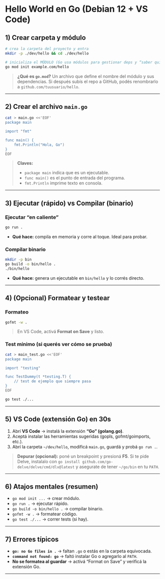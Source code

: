 # Hello World en Go (Debian 12 + VS Code)


## 1) Crear carpeta y módulo

```bash
# crea la carpeta del proyecto y entra
mkdir -p ./dev/hello && cd ./dev/hello

# inicializa el MÓDULO (Go usa módulos para gestionar deps y “saber quién sos”)
go mod init example.com/hello
```

> **¿Qué es `go.mod`?** Un archivo que define el nombre del módulo y sus dependencias.
> Si después subís el repo a GitHub, podés renombrarlo a `github.com/tuusuario/hello`.

---

## 2) Crear el archivo `main.go`

```bash
cat > main.go <<'EOF'
package main

import "fmt"

func main() {
    fmt.Println("Hola, Go")
}
EOF
```

> **Claves:**
>
> * `package main` indica que es un ejecutable.
> * `func main()` es el punto de entrada del programa.
> * `fmt.Println` imprime texto en consola.

---

## 3) Ejecutar (rápido) vs Compilar (binario)

### Ejecutar “en caliente”

```bash
go run .
```

* **Qué hace:** compila en memoria y corre al toque. Ideal para probar.

### Compilar binario

```bash
mkdir -p bin
go build -o bin/hello .
./bin/hello
```

* **Qué hace:** genera un ejecutable en `bin/hello` y lo corrés directo.

---

## 4) (Opcional) Formatear y testear

### Formateo

```bash
gofmt -w .
```

> En VS Code, activá **Format on Save** y listo.

### Test mínimo (si querés ver cómo se prueba)

```bash
cat > main_test.go <<'EOF'
package main

import "testing"

func TestDummy(t *testing.T) {
    // test de ejemplo que siempre pasa
}
EOF

go test ./...
```

---

## 5) VS Code (extensión Go) en 30s

1. Abrí **VS Code** → instalá la extensión **“Go” (golang.go)**.
2. Aceptá instalar las herramientas sugeridas (gopls, gofmt/goimports, etc.).
3. Abrí la carpeta `~/dev/hello`, modificá `main.go`, guardá y probá `go run .`.

> **Depurar (opcional):** poné un breakpoint y presioná **F5**. Si te pide Delve, instalalo con
> `go install github.com/go-delve/delve/cmd/dlv@latest` y asegurate de tener `~/go/bin` en tu `PATH`.

---

## 6) Atajos mentales (resumen)

* `go mod init ...` → crear módulo.
* `go run .` → ejecutar rápido.
* `go build -o bin/hello .` → compilar binario.
* `gofmt -w .` → formatear código.
* `go test ./...` → correr tests (si hay).

---

## 7) Errores típicos

* **`go: no Go files in .`** → faltan `.go` o estás en la carpeta equivocada.
* **`command not found: go`** → faltó instalar Go o agregarlo al `PATH`.
* **No se formatea al guardar** → activá “Format on Save” y verificá la extensión Go.

---


